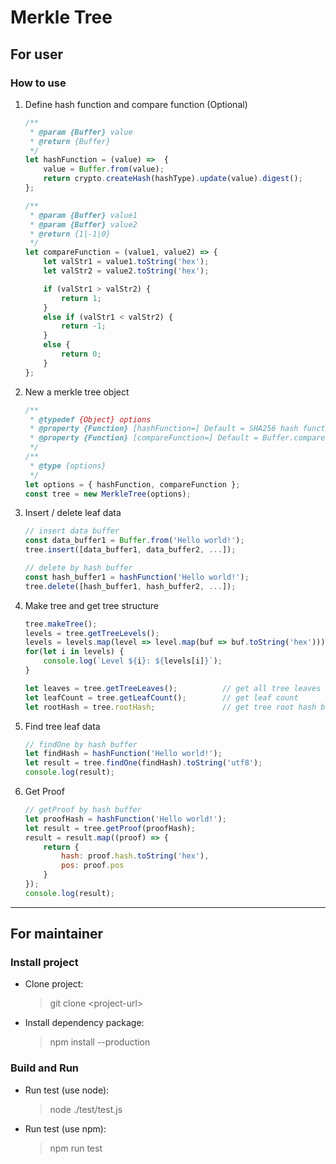# Merkle Tree #

## For user ##

### How to use ###

1. Define hash function and compare function (Optional)
    ```javascript
    /**
     * @param {Buffer} value
     * @return {Buffer}
     */
    let hashFunction = (value) =>  {
        value = Buffer.from(value);
        return crypto.createHash(hashType).update(value).digest();
    };

    /**
     * @param {Buffer} value1
     * @param {Buffer} value2
     * @return {1|-1|0}
     */
    let compareFunction = (value1, value2) => {
        let valStr1 = value1.toString('hex');
        let valStr2 = value2.toString('hex');

        if (valStr1 > valStr2) {
            return 1;
        }
        else if (valStr1 < valStr2) {
            return -1;
        }
        else {
            return 0;
        }
    };
    ```

2. New a merkle tree object
    ```javascript
    /**
     * @typedef {Object} options
     * @property {Function} [hashFunction=] Default = SHA256 hash function in crypto module
     * @property {Function} [compareFunction=] Default = Buffer.compare
     */
    /**
     * @type {options}
     */
    let options = { hashFunction, compareFunction };
    const tree = new MerkleTree(options);
    ```

3. Insert / delete leaf data
    ```javascript
    // insert data buffer
    const data_buffer1 = Buffer.from('Hello world!');
    tree.insert([data_buffer1, data_buffer2, ...]);

    // delete by hash buffer
    const hash_buffer1 = hashFunction('Hello world!');
    tree.delete([hash_buffer1, hash_buffer2, ...]);
    ```
4. Make tree and get tree structure
    ```javascript
    tree.makeTree();
    levels = tree.getTreeLevels();
    levels = levels.map(level => level.map(buf => buf.toString('hex')));
    for(let i in levels) {
        console.log(`Level ${i}: ${levels[i]}`);
    }

    let leaves = tree.getTreeLeaves();          // get all tree leaves data
    let leafCount = tree.getLeafCount();        // get leaf count
    let rootHash = tree.rootHash;               // get tree root hash buffer
    ```
5. Find tree leaf data
    ```javascript
    // findOne by hash buffer
    let findHash = hashFunction('Hello world!');
    let result = tree.findOne(findHash).toString('utf8');
    console.log(result);
    ```
6. Get Proof
    ```javascript
    // getProof by hash buffer
    let proofHash = hashFunction('Hello world!');
    let result = tree.getProof(proofHash);
    result = result.map((proof) => {
        return {
            hash: proof.hash.toString('hex'),
            pos: proof.pos
        }
    });
    console.log(result);
    ```
---

## For maintainer ##

### Install project ###

* Clone project:
    > git clone \<project-url\>

* Install dependency package:
    > npm install --production

### Build and Run ###

* Run test (use node):
    > node ./test/test.js

* Run test (use npm):
    > npm run test
